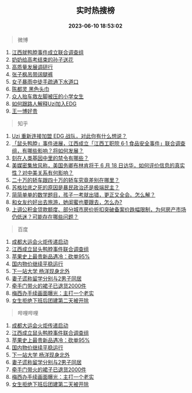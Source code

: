 <div align="center"><h2>实时热搜榜</h2><h4>2023-06-10 18:53:02</h4></div>

> 微博  

1. [江西就鸭脖事件成立联合调查组](https://s.weibo.com/weibo?q=%23%E6%B1%9F%E8%A5%BF%E5%B0%B1%E9%B8%AD%E8%84%96%E4%BA%8B%E4%BB%B6%E6%88%90%E7%AB%8B%E8%81%94%E5%90%88%E8%B0%83%E6%9F%A5%E7%BB%84%23&t=31&band_rank=1&Refer=top)<br />
2. [奶奶给高考结束的孙子送花](https://s.weibo.com/weibo?q=%23%E5%A5%B6%E5%A5%B6%E7%BB%99%E9%AB%98%E8%80%83%E7%BB%93%E6%9D%9F%E7%9A%84%E5%AD%99%E5%AD%90%E9%80%81%E8%8A%B1%23&t=31&band_rank=2&Refer=top)<br />
3. [高质量发展调研行](https://s.weibo.com/weibo?q=%23%E9%AB%98%E8%B4%A8%E9%87%8F%E5%8F%91%E5%B1%95%E8%B0%83%E7%A0%94%E8%A1%8C%23&t=31&band_rank=3&Refer=top)<br />
4. [张子枫吊带阔腿裤](https://s.weibo.com/weibo?q=%23%E5%BC%A0%E5%AD%90%E6%9E%AB%E5%90%8A%E5%B8%A6%E9%98%94%E8%85%BF%E8%A3%A4%23&t=31&band_rank=4&Refer=top)<br />
5. [女子暴雨中徒手疏通下水道口](https://s.weibo.com/weibo?q=%23%E5%A5%B3%E5%AD%90%E6%9A%B4%E9%9B%A8%E4%B8%AD%E5%BE%92%E6%89%8B%E7%96%8F%E9%80%9A%E4%B8%8B%E6%B0%B4%E9%81%93%E5%8F%A3%23&t=31&band_rank=5&Refer=top)<br />
6. [陈都灵 黑色头巾](https://s.weibo.com/weibo?q=%E9%99%88%E9%83%BD%E7%81%B5%20%E9%BB%91%E8%89%B2%E5%A4%B4%E5%B7%BE&t=31&band_rank=6&Refer=top)<br />
7. [众人抬车救左脚被压的小学女生](https://s.weibo.com/weibo?q=%23%E4%BC%97%E4%BA%BA%E6%8A%AC%E8%BD%A6%E6%95%91%E5%B7%A6%E8%84%9A%E8%A2%AB%E5%8E%8B%E7%9A%84%E5%B0%8F%E5%AD%A6%E5%A5%B3%E7%94%9F%23&t=31&band_rank=7&Refer=top)<br />
8. [如何跟路人解释Uzi加入EDG](https://s.weibo.com/weibo?q=%23%E5%A6%82%E4%BD%95%E8%B7%9F%E8%B7%AF%E4%BA%BA%E8%A7%A3%E9%87%8AUzi%E5%8A%A0%E5%85%A5EDG%23&t=31&band_rank=8&Refer=top)<br />
9. [王一博好贵](https://s.weibo.com/weibo?q=%23%E7%8E%8B%E4%B8%80%E5%8D%9A%E5%A5%BD%E8%B4%B5%23&t=31&band_rank=9&Refer=top)<br />

> 知乎  

1. [Uzi 重新连接加盟 EDG 战队，对此你有什么想说？](https://www.zhihu.com/question/605850971)<br />
2. [「鼠头鸭脖」事件进展，江西成立「江西工职院 6·1 食品安全事件」联合调查组，有哪些影响？将如何发展？](https://www.zhihu.com/question/605866370)<br />
3. [刻在人类基因中里的禁令有哪些？](https://www.zhihu.com/question/602124752)<br />
4. [美媒密集放风称，美国务卿布林肯将于 6 月 18 日访华，如何评价信息的真实性？对中美关系有何影响？](https://www.zhihu.com/question/605841889)<br />
5. [二十万的轿车跟四十万的轿车究竟差别在哪里？](https://www.zhihu.com/question/343791192)<br />
6. [苏格拉底之死的原因是暴民政治还是极端民主？](https://www.zhihu.com/question/47158468)<br />
7. [简简单单的数学题目，孩子一考就出错，更正又全会。怎么解？](https://www.zhihu.com/question/604407050)<br />
8. [和女友约好出去旅游，她闺蜜也要跟去，怎么办?](https://www.zhihu.com/question/602584344)<br />
9. [上调公积金贷款额度、部分城市房价折扣突破备案价跌幅限制，为何房产市场仍低迷？可能存在哪些问题？](https://www.zhihu.com/question/605669546)<br />

> 百度  

1. [成都大运会火炬传递启动](https://www.baidu.com/s?wd=%E6%88%90%E9%83%BD%E5%A4%A7%E8%BF%90%E4%BC%9A%E7%81%AB%E7%82%AC%E4%BC%A0%E9%80%92%E5%90%AF%E5%8A%A8&sa=fyb_news&rsv_dl=fyb_news)<br />
2. [江西成立鼠头鸭脖事件联合调查组](https://www.baidu.com/s?wd=%E6%B1%9F%E8%A5%BF%E6%88%90%E7%AB%8B%E9%BC%A0%E5%A4%B4%E9%B8%AD%E8%84%96%E4%BA%8B%E4%BB%B6%E8%81%94%E5%90%88%E8%B0%83%E6%9F%A5%E7%BB%84&sa=fyb_news&rsv_dl=fyb_news)<br />
3. [苹果史上最贵新品遇冷：砍单95%](https://www.baidu.com/s?wd=%E8%8B%B9%E6%9E%9C%E5%8F%B2%E4%B8%8A%E6%9C%80%E8%B4%B5%E6%96%B0%E5%93%81%E9%81%87%E5%86%B7%EF%BC%9A%E7%A0%8D%E5%8D%9595%25&sa=fyb_news&rsv_dl=fyb_news)<br />
4. [国内物价继续平稳运行](https://www.baidu.com/s?wd=%E5%9B%BD%E5%86%85%E7%89%A9%E4%BB%B7%E7%BB%A7%E7%BB%AD%E5%B9%B3%E7%A8%B3%E8%BF%90%E8%A1%8C&sa=fyb_news&rsv_dl=fyb_news)<br />
5. [下一站大学 杨洋现身北外](https://www.baidu.com/s?wd=%23%E6%9D%A8%E6%B4%8B%E7%8E%B0%E8%BA%AB%E5%8C%97%E5%A4%96%23&sa=fyb_news&rsv_dl=fyb_news)<br />
6. [妻子谎称留学分别与2男子同居](https://www.baidu.com/s?wd=%E5%A6%BB%E5%AD%90%E8%B0%8E%E7%A7%B0%E7%95%99%E5%AD%A6%E5%88%86%E5%88%AB%E4%B8%8E2%E7%94%B7%E5%AD%90%E5%90%8C%E5%B1%85&sa=fyb_news&rsv_dl=fyb_news)<br />
7. [牵手门带火的裙子已退货2000件](https://www.baidu.com/s?wd=%E7%89%B5%E6%89%8B%E9%97%A8%E5%B8%A6%E7%81%AB%E7%9A%84%E8%A3%99%E5%AD%90%E5%B7%B2%E9%80%80%E8%B4%A72000%E4%BB%B6&sa=fyb_news&rsv_dl=fyb_news)<br />
8. [梅西办手续画面曝光：主打一个老实](https://www.baidu.com/s?wd=%E6%A2%85%E8%A5%BF%E5%8A%9E%E6%89%8B%E7%BB%AD%E7%94%BB%E9%9D%A2%E6%9B%9D%E5%85%89%EF%BC%9A%E4%B8%BB%E6%89%93%E4%B8%80%E4%B8%AA%E8%80%81%E5%AE%9E&sa=fyb_news&rsv_dl=fyb_news)<br />
9. [女生拒绝下班后团建第二天被开除](https://www.baidu.com/s?wd=%E5%A5%B3%E7%94%9F%E6%8B%92%E7%BB%9D%E4%B8%8B%E7%8F%AD%E5%90%8E%E5%9B%A2%E5%BB%BA%E7%AC%AC%E4%BA%8C%E5%A4%A9%E8%A2%AB%E5%BC%80%E9%99%A4&sa=fyb_news&rsv_dl=fyb_news)<br />

> 哔哩哔哩  

1. [成都大运会火炬传递启动](https://www.baidu.com/s?wd=%E6%88%90%E9%83%BD%E5%A4%A7%E8%BF%90%E4%BC%9A%E7%81%AB%E7%82%AC%E4%BC%A0%E9%80%92%E5%90%AF%E5%8A%A8&sa=fyb_news&rsv_dl=fyb_news)<br />
2. [江西成立鼠头鸭脖事件联合调查组](https://www.baidu.com/s?wd=%E6%B1%9F%E8%A5%BF%E6%88%90%E7%AB%8B%E9%BC%A0%E5%A4%B4%E9%B8%AD%E8%84%96%E4%BA%8B%E4%BB%B6%E8%81%94%E5%90%88%E8%B0%83%E6%9F%A5%E7%BB%84&sa=fyb_news&rsv_dl=fyb_news)<br />
3. [苹果史上最贵新品遇冷：砍单95%](https://www.baidu.com/s?wd=%E8%8B%B9%E6%9E%9C%E5%8F%B2%E4%B8%8A%E6%9C%80%E8%B4%B5%E6%96%B0%E5%93%81%E9%81%87%E5%86%B7%EF%BC%9A%E7%A0%8D%E5%8D%9595%25&sa=fyb_news&rsv_dl=fyb_news)<br />
4. [国内物价继续平稳运行](https://www.baidu.com/s?wd=%E5%9B%BD%E5%86%85%E7%89%A9%E4%BB%B7%E7%BB%A7%E7%BB%AD%E5%B9%B3%E7%A8%B3%E8%BF%90%E8%A1%8C&sa=fyb_news&rsv_dl=fyb_news)<br />
5. [下一站大学 杨洋现身北外](https://www.baidu.com/s?wd=%23%E6%9D%A8%E6%B4%8B%E7%8E%B0%E8%BA%AB%E5%8C%97%E5%A4%96%23&sa=fyb_news&rsv_dl=fyb_news)<br />
6. [妻子谎称留学分别与2男子同居](https://www.baidu.com/s?wd=%E5%A6%BB%E5%AD%90%E8%B0%8E%E7%A7%B0%E7%95%99%E5%AD%A6%E5%88%86%E5%88%AB%E4%B8%8E2%E7%94%B7%E5%AD%90%E5%90%8C%E5%B1%85&sa=fyb_news&rsv_dl=fyb_news)<br />
7. [牵手门带火的裙子已退货2000件](https://www.baidu.com/s?wd=%E7%89%B5%E6%89%8B%E9%97%A8%E5%B8%A6%E7%81%AB%E7%9A%84%E8%A3%99%E5%AD%90%E5%B7%B2%E9%80%80%E8%B4%A72000%E4%BB%B6&sa=fyb_news&rsv_dl=fyb_news)<br />
8. [梅西办手续画面曝光：主打一个老实](https://www.baidu.com/s?wd=%E6%A2%85%E8%A5%BF%E5%8A%9E%E6%89%8B%E7%BB%AD%E7%94%BB%E9%9D%A2%E6%9B%9D%E5%85%89%EF%BC%9A%E4%B8%BB%E6%89%93%E4%B8%80%E4%B8%AA%E8%80%81%E5%AE%9E&sa=fyb_news&rsv_dl=fyb_news)<br />
9. [女生拒绝下班后团建第二天被开除](https://www.baidu.com/s?wd=%E5%A5%B3%E7%94%9F%E6%8B%92%E7%BB%9D%E4%B8%8B%E7%8F%AD%E5%90%8E%E5%9B%A2%E5%BB%BA%E7%AC%AC%E4%BA%8C%E5%A4%A9%E8%A2%AB%E5%BC%80%E9%99%A4&sa=fyb_news&rsv_dl=fyb_news)<br />
